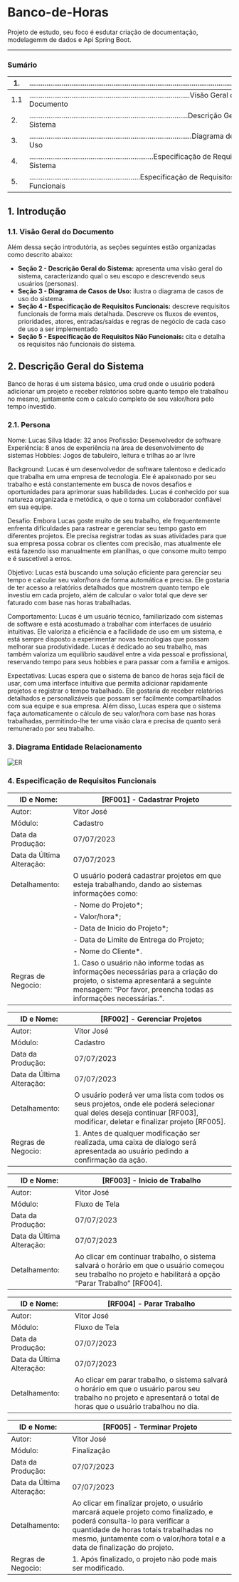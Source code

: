 # Banco-de-Horas
 Projeto de estudo, seu foco é esdutar criação de documentação, modelagemm de dados e Api Spring Boot.

 ---

### Sumário

| 1. | ..............................................................................................................Introdução |
| --- | --- |
| 1.1 | ....................................................................................Visão Geral do Documento |
| 2. | ...................................................................................Descrição Geral do Sistema |
| 3. | .....................................................................................Diagrama de Casos de Uso |
| 4. | .................................................................Especificação de Requisitos do Sistema |
| 5. | ..........................................................Especificação de Requisitos Não-Funcionais |

## 1. Introdução

### 1.1. Visão Geral do Documento

Além dessa seção introdutória, as seções seguintes estão organizadas como descrito abaixo:

- **Seção 2 - Descrição Geral do Sistema:** apresenta uma visão geral do sistema, caracterizando qual o seu escopo e descrevendo seus usuários (personas).
- **Seção 3 - Diagrama de Casos de Uso:** ilustra o diagrama de casos de uso do sistema.
- **Seção 4 - Especificação de Requisitos Funcionais:** descreve requisitos funcionais de forma mais detalhada. Descreve os fluxos de eventos, prioridades, atores, entradas/saídas e regras de negócio de cada caso de uso a ser implementado
- **Seção 5 - Especificação de Requisitos Não Funcionais:** cita e detalha os requisitos não funcionais do sistema.

## 2. Descrição Geral do Sistema

Banco de horas é um sistema básico, uma crud onde o usuário poderá adicionar um projeto e receber relatórios sobre quanto tempo ele trabalhou no mesmo, juntamente com o calculo completo de seu valor/hora pelo tempo investido. 

### 2.1. Persona

Nome: Lucas Silva
Idade: 32 anos
Profissão: Desenvolvedor de software
Experiência: 8 anos de experiência na área de desenvolvimento de sistemas
Hobbies: Jogos de tabuleiro, leitura e trilhas ao ar livre

Background:
Lucas é um desenvolvedor de software talentoso e dedicado que trabalha em uma empresa de tecnologia. Ele é apaixonado por seu trabalho e está constantemente em busca de novos desafios e oportunidades para aprimorar suas habilidades. Lucas é conhecido por sua natureza organizada e metódica, o que o torna um colaborador confiável em sua equipe.

Desafio:
Embora Lucas goste muito de seu trabalho, ele frequentemente enfrenta dificuldades para rastrear e gerenciar seu tempo gasto em diferentes projetos. Ele precisa registrar todas as suas atividades para que sua empresa possa cobrar os clientes com precisão, mas atualmente ele está fazendo isso manualmente em planilhas, o que consome muito tempo e é suscetível a erros.

Objetivo:
Lucas está buscando uma solução eficiente para gerenciar seu tempo e calcular seu valor/hora de forma automática e precisa. Ele gostaria de ter acesso a relatórios detalhados que mostrem quanto tempo ele investiu em cada projeto, além de calcular o valor total que deve ser faturado com base nas horas trabalhadas.

Comportamento:
Lucas é um usuário técnico, familiarizado com sistemas de software e está acostumado a trabalhar com interfaces de usuário intuitivas. Ele valoriza a eficiência e a facilidade de uso em um sistema, e está sempre disposto a experimentar novas tecnologias que possam melhorar sua produtividade. Lucas é dedicado ao seu trabalho, mas também valoriza um equilíbrio saudável entre a vida pessoal e profissional, reservando tempo para seus hobbies e para passar com a família e amigos.

Expectativas:
Lucas espera que o sistema de banco de horas seja fácil de usar, com uma interface intuitiva que permita adicionar rapidamente projetos e registrar o tempo trabalhado. Ele gostaria de receber relatórios detalhados e personalizáveis que possam ser facilmente compartilhados com sua equipe e sua empresa. Além disso, Lucas espera que o sistema faça automaticamente o cálculo de seu valor/hora com base nas horas trabalhadas, permitindo-lhe ter uma visão clara e precisa de quanto será remunerado por seu trabalho.

### 3. Diagrama Entidade Relacionamento

![ER](https://github.com/VitorL-Dev/Banco-de-Horas/assets/138712602/ee58c774-c76d-4fd5-9f84-cfebd402dd11)

### 4. **Especificação de Requisitos Funcionais**

| ID e Nome: | [RF001] - Cadastrar Projeto |
| --- | --- |
| Autor: | Vitor José |
| Módulo: | Cadastro |
| Data da Produção: | 07/07/2023 |
| Data da Última Alteração: | 07/07/2023 |
| Detalhamento: | O usuário poderá cadastrar projetos em que esteja trabalhando, dando ao sistemas informações como:
||- Nome do Projeto*;
||- Valor/hora*;
||- Data de Inicio do Projeto*;
||- Data de Limite de Entrega do Projeto;
||- Nome do Cliente*. |
| Regras de Negocio: | 1. Caso o usuário não informe todas as informações necessárias para a criação do projeto, o sistema apresentará a seguinte mensagem: “Por favor, preencha todas as informações necessárias.”. |

| ID e Nome: | [RF002] - Gerenciar Projetos |
| --- | --- |
| Autor: | Vitor José |
| Módulo: | Cadastro |
| Data da Produção: | 07/07/2023 |
| Data da Última Alteração: | 07/07/2023 |
| Detalhamento: | O usuário poderá ver uma lista com todos os seus projetos, onde ele poderá selecionar qual deles deseja continuar [RF003], modificar, deletar e finalizar projeto [RF005]. |
| Regras de Negocio: | 1. Antes de qualquer modificação ser realizada, uma caixa de dialogo será apresentada ao usuário pedindo a confirmação da ação. |

| ID e Nome: | [RF003] - Inicio de Trabalho |
| --- | --- |
| Autor: | Vitor José |
| Módulo: | Fluxo de Tela |
| Data da Produção: | 07/07/2023 |
| Data da Última Alteração: | 07/07/2023 |
| Detalhamento: | Ao clicar em continuar trabalho, o sistema salvará o horário em que o usuário começou seu trabalho no projeto e habilitará a opção “Parar Trabalho” [RF004]. |

| ID e Nome: | [RF004] - Parar Trabalho |
| --- | --- |
| Autor: | Vitor José |
| Módulo: | Fluxo de Tela |
| Data da Produção: | 07/07/2023 |
| Data da Última Alteração: | 07/07/2023 |
| Detalhamento: | Ao clicar em parar trabalho, o sistema salvará o horário em que o usuário parou seu trabalho no projeto e apresentará o total de horas que o usuário trabalhou no dia. |

| ID e Nome: | [RF005] - Terminar Projeto |
| --- | --- |
| Autor: | Vitor José |
| Módulo: | Finalização |
| Data da Produção: | 07/07/2023 |
| Data da Última Alteração: | 07/07/2023 |
| Detalhamento: | Ao clicar em finalizar projeto, o usuário marcará aquele projeto como finalizado, e poderá consulta-lo para verificar a quantidade de horas totais trabalhadas no mesmo, juntamente com o valor/hora total e a data de finalização do projeto. |
| Regras de Negocio: | 1. Após finalizado, o projeto não pode mais ser modificado. |
